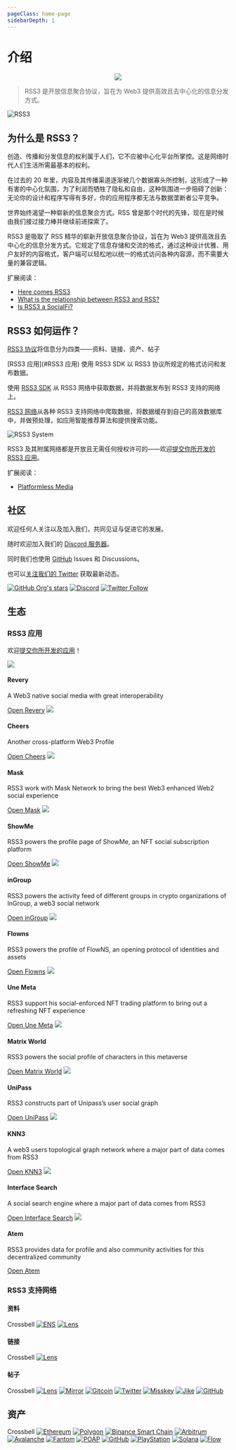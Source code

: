 ```yaml
---
pageClass: home-page
sidebarDepth: 1
---
```


# 介绍

<p align="center">
    <img class="logo-vido" src="@source/images/logo.gif" />
</p>

> RSS3 是开放信息聚合协议，旨在为 Web3 提供高效且去中心化的信息分发方式。

![RSS3](https://badge.rss3.workers.dev/)

## 为什么是 RSS3？

创造、传播和分发信息的权利属于人们，它不应被中心化平台所掌控。这是网络时代人们生活所需最基本的权利。

在过去的 20 年里，内容及其传播渠道逐渐被几个数据寡头所控制，这形成了一种有害的中心化氛围，为了利润而牺牲了隐私和自由，这种氛围进一步阻碍了创新：无论你的设计和程序写得有多好，你的应用程序都无法与数据垄断者公平竞争。

世界始终渴望一种崭新的信息聚合方式。RSS 曾是那个时代的先锋，现在是时候由我们接过接力棒并继续前进探索了。

RSS3 是吸取了 RSS 精华的崭新开放信息聚合协议，旨在为 Web3 提供高效且去中心化的信息分发方式。它规定了信息存储和交流的格式，通过这种设计优雅、用户友好的内容格式，客户端可以轻松地以统一的格式访问各种内容源，而不需要大量的兼容逻辑。

扩展阅读：

- [Here comes RSS3](https://rss3.notion.site/1-Here-comes-RSS3-501aa9df6dba40caae0a53eb2de6f060)
- [What is the relationship between RSS3 and RSS?](./faq.md#q-what-is-the-relationship-between-rss3-and-rss)
- [Is RSS3 a SocialFi?](./faq.md#q-is-rss3-a-socialfi)

## RSS3 如何运作？

[RSS3 协议](./protocol/README.md)将信息分为四类——资料、链接、资产、帖子

[RSS3 应用](#RSS3 应用) 使用 RSS3 SDK 以 RSS3 协议所规定的格式访问和发布数据。

使用 [RSS3 SDK](./sdk/list.md) 从 RSS3 网络中获取数据，并将数据发布到 RSS3 支持的网络上。

[RSS3 网络](./network/roadmap.md)从各种 RSS3 支持网络中爬取数据，将数据缓存到自己的高效数据库中，并做预处理，如应用智能推荐算法和提供搜索功能。

![RSS3 System](../images/system.png)

RSS3 及其附属网络都是开放且无需任何授权许可的——欢迎[提交你所开发的 RSS3 应用](https://github.com/NaturalSelectionLabs/RSS3/issues/21)。

扩展阅读：

- [Platformless Media](https://rss3.notion.site/3-Platformless-Media-55505c45a49743a2b89304abcb4a90da)

## 社区

欢迎任何人关注以及加入我们，共同见证与促进它的发展。

随时欢迎加入我们的 [Discord 服务器](https://discord.gg/rss3)。

同时我们也使用 [GitHub](https://github.com/NaturalSelectionLabs) Issues 和 Discussions。

也可以[关注我们的 Twitter](https://twitter.com/rss3_) 获取最新动态。

[![GitHub Org's stars](https://img.shields.io/github/stars/NaturalSelectionLabs?style=social)](https://github.com/NaturalSelectionLabs) [![Discord](https://img.shields.io/discord/837332113677090876?label=Discord&logo=discord&style=social)](https://discord.gg/rss3) [![Twitter Follow](https://img.shields.io/twitter/follow/rss3_?style=social)](https://twitter.com/rss3_)

## 生态

### RSS3 应用

欢迎[提交你所开发的应用](https://github.com/NaturalSelectionLabs/RSS3/issues/21)！

<div class="grid grid-apps">
    <span class="eco-app">
        <span class="banner">
            <img src="../images/apps/revery.svg">
        </span>
        <span class="description">
            <h4>Revery</h4>
            <p>A Web3 native social media with great interoperability</p>
        </span>
        <span class="link">
            <a target="_blank" href="https://revery.so/">Open Revery</a>
        </span>
    </span>
    <span class="eco-app">
        <span class="banner">
            <img src="../images/apps/cheers.svg">
        </span>
        <span class="description">
            <h4>Cheers</h4>
            <p>Another cross-platform Web3 Profile</p>
        </span>
        <span class="link">
            <a target="_blank" href="https://cheers.bio/">Open Cheers</a>
        </span>
    </span>
    <span class="eco-app">
        <span class="banner">
            <img src="../images/apps/mask.svg">
        </span>
        <span class="description">
            <h4>Mask</h4>
            <p>RSS3 work with Mask Network to bring the best Web3 enhanced Web2 social experience</p>
        </span>
        <span class="link">
            <a target="_blank" href="https://mask.io/">Open Mask</a>
        </span>
    </span>
    <span class="eco-app">
        <span class="banner">
            <img src="../images/apps/showme.svg">
        </span>
        <span class="description">
            <h4>ShowMe</h4>
            <p>RSS3 powers the profile page of ShowMe, an NFT social subscription platform</p>
        </span>
        <span class="link">
            <a target="_blank" href="https://showme.fan/">Open ShowMe</a>
        </span>
    </span>
    <span class="eco-app">
        <span class="banner">
            <img src="../images/apps/ingroup.svg">
        </span>
        <span class="description">
            <h4>inGroup</h4>
            <p>RSS3 powers the activity feed of different groups in crypto organizations of InGroup, a web3 social network</p>
        </span>
        <span class="link">
            <a target="_blank" href="https://ingroup.chat/">Open inGroup</a>
        </span>
    </span>
    <span class="eco-app">
        <span class="banner">
            <img src="../images/apps/flowns.svg">
        </span>
        <span class="description">
            <h4>Flowns</h4>
            <p>RSS3 powers the profile of FlowNS, an opening protocol of identities and assets</p>
        </span>
        <span class="link">
            <a target="_blank" href="https://www.flowns.org/">Open Flowns</a>
        </span>
    </span>
    <span class="eco-app">
        <span class="banner">
            <img src="../images/apps/unemeta.svg">
        </span>
        <span class="description">
            <h4>Une Meta</h4>
            <p>RSS3 support his social-enforced NFT trading platform to bring out a refreshing NFT experience</p>
        </span>
        <span class="link">
            <a target="_blank" href="https://www.info.unemeta.com/">Open Une Meta</a>
        </span>
    </span>
    <span class="eco-app">
        <span class="banner">
            <img src="../images/apps/matrixworld.svg">
        </span>
        <span class="description">
            <h4>Matrix World</h4>
            <p>RSS3 powers the social profile of characters in this metaverse</p>
        </span>
        <span class="link">
            <a target="_blank" href="https://matrixworld.org/home">Open Matrix World</a>
        </span>
    </span>
    <span class="eco-app">
        <span class="banner">
            <img src="../images/apps/unipass.svg">
        </span>
        <span class="description">
            <h4>UniPass</h4>
            <p>RSS3 constructs part of Unipass’s user social graph</p>
        </span>
        <span class="link">
            <a target="_blank" href="https://www.unipass.id/">Open UniPass</a>
        </span>
    </span>
    <span class="eco-app">
        <span class="banner">
            <img src="../images/apps/knn3.png">
        </span>
        <span class="description">
            <h4>KNN3</h4>
            <p>A web3 users topological graph network where a major part of data comes from RSS3</p>
        </span>
        <span class="link">
            <a target="_blank" href="https://www.knn3.xyz/">Open KNN3</a>
        </span>
    </span>
    <span class="eco-app">
        <span class="banner">
            <img src="../images/apps/interface.svg">
        </span>
        <span class="description">
            <h4>Interface Search</h4>
            <p>A social search engine where a major part of data comes from RSS3</p>
        </span>
        <span class="link">
            <a target="_blank" href="https://search.interface.social/">Open Interface Search</a>
        </span>
    </span>
    <span class="eco-app">
        <span class="banner">
            <img src="../images/apps/atem.jpg">
        </span>
        <span class="description">
            <h4>Atem</h4>
            <p>RSS3 provides data for profile and also community activities for this decentralized community</p>
        </span>
        <span class="link">
            <a target="_blank" href="https://www.atemnet.com/">Open Atem</a>
        </span>
    </span>
</div>

### RSS3 支持网络

#### 资料

<p class="grid">
    <span>Crossbell</span>
    <span><a target="_blank" href="https://ens.domains/"><img alt="ENS" src="../images/networks/ens.svg"></a></span>
    <span><a target="_blank" href="https://lens.dev/"><img alt="Lens" src="../images/networks/lens.svg"></a></span>
</p>

#### 链接

<p class="grid">
    <span>Crossbell</span>
    <span><a target="_blank" href="https://lens.dev/"><img alt="Lens" src="../images/networks/lens.svg"></a></span>
</p>

#### 帖子

<p class="grid">
    <span>Crossbell</span>
    <span><a target="_blank" href="https://lens.dev/"><img alt="Lens" src="../images/networks/lens.svg"></a></span>
    <span><a target="_blank" href="https://mirror.xyz/"><img alt="Mirror" src="../images/networks/mirror.svg"></a></span>
    <span><a target="_blank" href="https://gitcoin.co/"><img alt="Gitcoin" src="../images/networks/gitcoin.svg"></a></span>
    <span><a target="_blank" href="https://twitter.com/"><img alt="Twitter" src="../images/networks/twitter.svg"></a></span>
    <span><a target="_blank" href="https://misskey-hub.net/"><img alt="Misskey" src="../images/networks/misskey.ico"></a></span>
    <span><a target="_blank" href="https://okjike.com/"><img alt="Jike" src="../images/networks/jike.png"></a></span>
    <span><a target="_blank" href="https://github.com/"><img alt="GitHub" src="../images/networks/github.png"></a></span>
</p>

## 资产

<p class="grid">
    <span>Crossbell</span>
    <span><a target="_blank" href="https://ethereum.org/"><img alt="Ethereum" src="../images/networks/ethereum.png"></a></span>
    <span><a target="_blank" href="https://polygon.technology/"><img alt="Polygon" src="../images/networks/polygon.svg"></a></span>
    <span><a target="_blank" href="https://www.binance.org/en"><img alt="Binance Smart Chain" src="../images/networks/bsc.svg"></a></span>
    <span><a target="_blank" href="https://arbitrum.io/"><img alt="Arbitrum" src="../images/networks/arbitrum.jpeg"></a></span>
    <span><a target="_blank" href="https://www.avax.network/"><img alt="Avalanche" src="../images/networks/avalanche.svg"></a></span>
    <span><a target="_blank" href="https://fantom.foundation/"><img alt="Fantom" src="../images/networks/fantom.svg"></a></span>
    <span><a target="_blank" href="https://poap.xyz/"><img alt="POAP" src="../images/networks/poap.svg"></a></span>
    <span><a target="_blank" href="https://github.com/"><img alt="GitHub" src="../images/networks/github.png"></a></span>
    <span><a target="_blank" href="https://www.playstation.com/"><img alt="PlayStation" src="../images/networks/playstation.svg"></a></span>
    <span><a target="_blank" href="https://solana.com/"><img alt="Solana" src="../images/networks/solana.svg"></a></span>
    <span><a target="_blank" href="https://www.onflow.org/"><img alt="Flow" src="../images/networks/flow.svg"></a></span>
</p>

